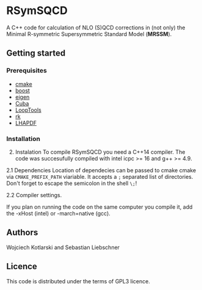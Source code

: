 # RSymSQCD

A C++ code for calculation of NLO (S)QCD corrections in (not only) the Minimal R-symmetric Supersymmetric Standard Model (**MRSSM**).

## Getting started

### Prerequisites

* [cmake](https://cmake.org)
* [boost](http://www.boost.org)
* [eigen](https://eigen.tuxfamily.org)
* [Cuba](http://www.feynarts.de/cuba)
* [LoopTools](http://www.feynarts.de/looptools)
* [rk](http://rk.hepforge.org)
* [LHAPDF](https://lhapdf.hepforge.org)

### Installation
2. Instalation
   To compile RSymSQCD you need a C++14 compiler. The code was succesufully compiled with intel icpc >= 16 and g++ >= 4.9.

2.1 Dependencies
   Location of dependecies can be passed to cmake cmake via `CMAKE_PREFIX_PATH`
   viariable. It accepts a `;` separated list of directories. Don't forget to
   escape the semicolon in the shell `\;`!

2.2 Compiler settings.

   If you plan on running the code on the same computer you compile it, add the -xHost (intel) or -march=native (gcc).

## Authors
Wojciech Kotlarski and Sebastian Liebschner


## Licence
This code is distributed under the terms of GPL3 licence.
